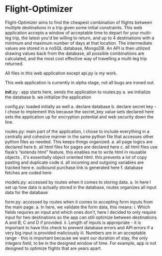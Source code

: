# Flight-Optimizer
Flight-Optimizer aims to find the cheapest combination of flights between multiple destinations in a trip given some initial constraints. This web application 
accepts a window of acceptable time to depart for your multi-leg trip, the latest you'd be willing to return, and up to 4 destinations with a minimum and maximum number of days at that location. The intermediate values are stored in a noSQL database, MongoDB. An API is then utilized drawing values back from the database, all possible combinations are calculated, and the most cost effective way of travelling a multi-leg trip returned. 

All files in this web application except api.py is my work. 

This web application is currently in alpha stage, not all bugs are ironed out.


__init__.py : app starts here, sends the application to routes.py
a. we initialize the database
b. we initialize the application

config.py: loaded initially as well
a. declare database
b. declare secret key - I chose to implement this because the secret_key value sets
declared here sets the application up for encryption potential and web security down
the line.

routes.py: main part of the application, I chose to include everything in a centrally and
cohesive manner in the same python file that accesses other python files as needed. This keeps things organized.
a. all page logics are declared here
b. all html files for pages are declared here
c. all html files use flask’s “extends html” feature, this enables me to write html in
reusable objects , it's essentially object oriented html. this prevents a lot of copy
pasting and duplicate code
d. all incoming and outgoing variables are tracked here
e. outbound purchase link is generated here
f. database fetches are coded here

models.py: accessed by routes when it comes to storing data.
a. In here I set up how data is actually stored in the database, routes organizes all
input data for the database

form.py: accessed by routes when it comes to accepting form inputs from the main page.
a. In here, we validate the form data, this means:
  i. Which fields requires an input and which ones don't, here I
  decided to only require input for two destinations so the app can still optimize
  between destinations A and B; C and D if provided.
  ii. Length of inputs is appropriate - it is important to have this check to
  prevent database errors and API errors if a very big input is provided
  maliciously
  iii. Numbers are in an acceptable range - this is important because we want
  our duration of stay, the only integers field, to be in the designed window of time. For example, app is not designed to optimize flights that are years apart.
